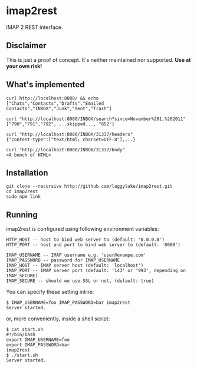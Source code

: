 imap2rest
=========

IMAP 2 REST interface.

Disclaimer
----------

This is just a proof of concept.
It's neither maintained nor supported.
**Use at your own risk!**

What's implemented
------------------

    curl http://localhost:8080/ && echo
    ["Chats","Contacts","Drafts","Emailed Contacts","INBOX","Junk","Sent","Trash"]

    curl "http://localhost:8080/INBOX/search?since=November%201,%202011"
    ["790","791","792", ...skipped..., "852"]

    curl "http://localhost:8080/INBOX/31337/headers"
    {"content-type":["text/html; charset=UTF-8"],...}

    curl "http://localhost:8080/INBOX/31337/body"
    <A bunch of HTML>


Installation
------------

    git clone --recursive http://github.com/laggyluke/imap2rest.git
    cd imap2rest
    sudo npm link

Running
-------

imap2rest is configured using following environment variables:

    HTTP_HOST -- host to bind web server to (default: '0.0.0.0')
    HTTP_PORT -- host and port to bind web server to (default: '8080')

    IMAP_USERNAME -- IMAP username e.g. 'user@exampe.com'
    IMAP_PASSWORD -- password for IMAP_USERNAME
    IMAP_HOST -- IMAP server host (default: 'localhost')
    IMAP_PORT -- IMAP server port (default: '143' or '993', depending on IMAP_SECURE)
    IMAP_SECURE -- should we use SSL or not, (default: true)

You can specify these setting inline:

    $ IMAP_USERNAME=foo IMAP_PASSWORD=bar imap2rest
    Server started.

or, more conveniently, inside a shell script:

    $ cat start.sh
    #!/bin/bash
    export IMAP_USERNAME=foo
    export IMAP_PASSWORD=bar
    imap2rest
    $ ./start.sh
    Server started.
